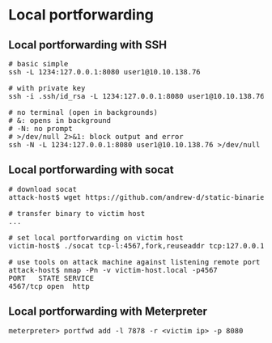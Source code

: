 # Local portforwarding
## Local portforwarding with SSH
<pre>
# basic simple
ssh -L 1234:127.0.0.1:8080 user1@10.10.138.76

# with private key
ssh -i .ssh/id_rsa -L 1234:127.0.0.1:8080 user1@10.10.138.76

# no terminal (open in backgrounds)
# &: opens in background
# -N: no prompt
# >/dev/null 2>&1: block output and error
ssh -N -L 1234:127.0.0.1:8080 user1@10.10.138.76 >/dev/null 2>&1 &
</pre>
## Local portforwarding with socat
<pre>
# download socat
attack-host$ wget https://github.com/andrew-d/static-binaries/blob/master/binaries/linux/x86_64/socat

# transfer binary to victim host
...

# set local portforwarding on victim host
victim-host$ ./socat tcp-l:4567,fork,reuseaddr tcp:127.0.0.1:8080

# use tools on attack machine against listening remote port
attack-host$ nmap -Pn -v victim-host.local -p4567
PORT   STATE SERVICE
4567/tcp open  http
</pre>
## Local portforwarding with Meterpreter
<pre>
meterpreter> portfwd add -l 7878 -r &lt;victim_ip&gt; -p 8080
</pre>
